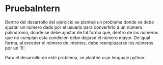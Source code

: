 # PruebaIntern

Dentro del desarrollo del ejercicio se planteó un problema donde se debe ajustar un número dado por el usuario para convertirlo a un número palíndromo, donde se debe ajustar de tal forma que, dentro de los números que no cumplan esta condición debe dejarse el número mayor. De igual forma, al exceder el número de intentos, debe reemplazarse los números por un '9'.

Para el desarrollo de este problema, se planteó usar lenguaje python.
